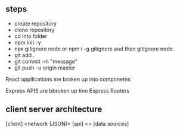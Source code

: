 ## steps

- create repository
- clone repository
- cd into folder
- npm init -y
- npx gitignore node or npm i -g gitignore and then gitignore node.
- git add .
- git commit -m "message"
- git push -u origin master

React appllications are broken up into componetns

Express APIS are bbroken up tino Express Routers

## client server architecture

[client] <network (JSON)> [api] <> [data sources]
